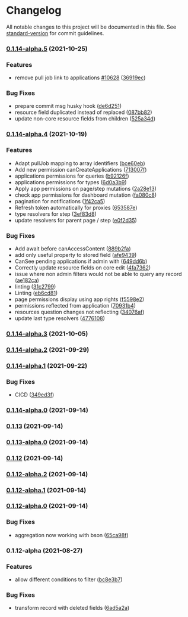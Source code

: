 # Changelog

All notable changes to this project will be documented in this file. See [standard-version](https://github.com/conventional-changelog/standard-version) for commit guidelines.

### [0.1.14-alpha.5](https://github.com/ReliefApplications/emrs-safe-backend/compare/v0.1.14-alpha.4...v0.1.14-alpha.5) (2021-10-25)


### Features

* remove pull job link to applications [#10628](https://github.com/ReliefApplications/emrs-safe-backend/issues/10628) ([36919ec](https://github.com/ReliefApplications/emrs-safe-backend/commits/36919ecbce3111575cfcd0fad1780860dc871368))


### Bug Fixes

* prepare commit msg husky hook ([de6d251](https://github.com/ReliefApplications/emrs-safe-backend/commits/de6d2513050ac291b137a9dab6c41d47df10f8aa))
* resource field duplicated instead of replaced ([087bb82](https://github.com/ReliefApplications/emrs-safe-backend/commits/087bb827519efa69f0fca452ac2c91089e486898))
* update non-core resource fields from children ([525a34d](https://github.com/ReliefApplications/emrs-safe-backend/commits/525a34d0394a7e6d5f40e4a845d576d67e4f0fe1))

### [0.1.14-alpha.4](https://github.com/ReliefApplications/emrs-safe-backend/compare/v0.1.14-alpha.3...v0.1.14-alpha.4) (2021-10-19)


### Features

* Adapt pullJob mapping to array identifiers ([bce60eb](https://github.com/ReliefApplications/emrs-safe-backend/commits/bce60eb7aa309c7157effd5c0199ef9238fd20c2))
* Add new permission canCreateApplications ([713007f](https://github.com/ReliefApplications/emrs-safe-backend/commits/713007fc1b1f318a013b1f1c3d5f156e9cd6009f))
* applications permissions for queries ([b92126f](https://github.com/ReliefApplications/emrs-safe-backend/commits/b92126fd1822262e226ce6ce0c1e8e3df1c7c427))
* applications permissions for types ([6d0a3b9](https://github.com/ReliefApplications/emrs-safe-backend/commits/6d0a3b9a198fbd0c055f3ebbb0b33ce7e3a49d8c))
* Apply app permissions on page/step mutations ([2a28e13](https://github.com/ReliefApplications/emrs-safe-backend/commits/2a28e13a1367486b8714c2589f099c17c093cecc))
* check app permissions for dashboard mutation ([fa080c8](https://github.com/ReliefApplications/emrs-safe-backend/commits/fa080c8912b0116a0dbea0b2bb2013894c2d99b0))
* pagination for notifications ([1f42ca5](https://github.com/ReliefApplications/emrs-safe-backend/commits/1f42ca537e8225d040d44417923113df4fc08250))
* Refresh token automatically for proxies ([653587e](https://github.com/ReliefApplications/emrs-safe-backend/commits/653587ed8c4e5fe445a82833fe18ffc5ccd61ca0))
* type resolvers for step ([3ef83d8](https://github.com/ReliefApplications/emrs-safe-backend/commits/3ef83d830e0fc2ee22507a05fb212333ccd46748))
* update resolvers for parent page / step ([e0f2d35](https://github.com/ReliefApplications/emrs-safe-backend/commits/e0f2d35f04d26ac73c76576ba2ec2a459095466c))


### Bug Fixes

* Add await before canAccessContent ([889b2fa](https://github.com/ReliefApplications/emrs-safe-backend/commits/889b2facc9104e22f99fdadd9b93c2984f5e872b))
* add only useful property to stored field ([afe9439](https://github.com/ReliefApplications/emrs-safe-backend/commits/afe94392f59c00a1b56a3491b755f9eff6a73056))
* CanSee pending applications if admin with ([649dd6b](https://github.com/ReliefApplications/emrs-safe-backend/commits/649dd6b9a8814c12472a2a0126472aaa661a40e9))
* Correctly update resource fields on core edit ([4fa7362](https://github.com/ReliefApplications/emrs-safe-backend/commits/4fa7362ca991eb3852023316f8e7e16ccf1d2928))
* issue where non admin filters would not be able to query any record ([ae182ca](https://github.com/ReliefApplications/emrs-safe-backend/commits/ae182ca40fdc530152ca3d0d02517c2190bf2d93))
* linting ([31c2799](https://github.com/ReliefApplications/emrs-safe-backend/commits/31c2799b9fda2ab1715eb75010c0524dc1b5ed2a))
* Linting ([eb6cd81](https://github.com/ReliefApplications/emrs-safe-backend/commits/eb6cd81130bd2a7d6535a96f6ad3b569fbd329ac))
* page permissions display using app rights ([f5598e2](https://github.com/ReliefApplications/emrs-safe-backend/commits/f5598e2794b7ecfc6fa235823abb6601d6284148))
* permissions reflected from application ([70931b4](https://github.com/ReliefApplications/emrs-safe-backend/commits/70931b4b44cc3887f74b0f2d9d739a226341a0d8))
* resources question changes not reflecting ([34076af](https://github.com/ReliefApplications/emrs-safe-backend/commits/34076afc98ff148aa837c2298530881cef8b7c17))
* update last type resolvers ([4776108](https://github.com/ReliefApplications/emrs-safe-backend/commits/477610831ed4c72b18410eee4ea3c3dbd53ed3d7))

### [0.1.14-alpha.3](https://github.com/ReliefApplications/emrs-safe-backend/compare/v0.1.14...v0.1.14-alpha.3) (2021-10-05)

### [0.1.14-alpha.2](https://github.com/ReliefApplications/emrs-safe-backend/compare/v0.1.14-alpha.1...v0.1.14-alpha.2) (2021-09-29)

### [0.1.14-alpha.1](https://github.com/ReliefApplications/emrs-safe-backend/compare/v0.1.14-alpha.0...v0.1.14-alpha.1) (2021-09-22)


### Bug Fixes

* CICD ([349ed3f](https://github.com/ReliefApplications/emrs-safe-backend/commits/349ed3fbc6a87e45201432a93a32804c3e660d5d))

### [0.1.14-alpha.0](https://github.com/ReliefApplications/emrs-safe-backend/compare/v0.1.13...v0.1.14-alpha.0) (2021-09-14)

### [0.1.13](https://github.com/ReliefApplications/emrs-safe-backend/compare/v0.1.13-alpha.0...v0.1.13) (2021-09-14)

### [0.1.13-alpha.0](https://github.com/ReliefApplications/emrs-safe-backend/compare/v0.1.12...v0.1.13-alpha.0) (2021-09-14)

### [0.1.12](https://github.com/ReliefApplications/emrs-safe-backend/compare/v0.1.12-alpha.2...v0.1.12) (2021-09-14)

### [0.1.12-alpha.2](https://github.com/ReliefApplications/emrs-safe-backend/compare/v0.1.12-alpha.1...v0.1.12-alpha.2) (2021-09-14)

### [0.1.12-alpha.1](https://github.com/ReliefApplications/emrs-safe-backend/compare/v0.1.12-alpha.0...v0.1.12-alpha.1) (2021-09-14)

### [0.1.12-alpha.0](https://github.com/ReliefApplications/emrs-safe-backend/compare/v0.1.12-alpha...v0.1.12-alpha.0) (2021-09-14)


### Bug Fixes

* aggregation now working with bson ([65ca98f](https://github.com/ReliefApplications/emrs-safe-backend/commits/65ca98fab275bc3f098d80eb505c24b6c3d11fd0))

### 0.1.12-alpha (2021-08-27)


### Features

* allow different conditions to filter ([bc8e3b7](https://github.com/ReliefApplications/emrs-safe-backend/commits/bc8e3b7de65b0b9076ff1146ddf725bc6a8258bf))


### Bug Fixes

* transform record with deleted fields ([6ad5a2a](https://github.com/ReliefApplications/emrs-safe-backend/commits/6ad5a2ac87f12fcaf8bca461f29f6d3b89f3f605))
